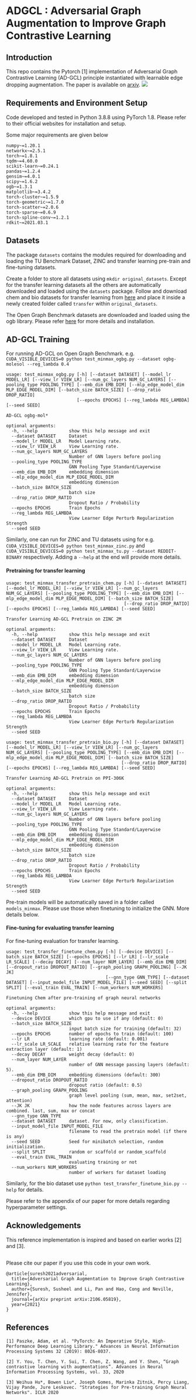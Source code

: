 # ADGCL : Adversarial Graph Augmentation to Improve Graph Contrastive Learning

## Introduction
This repo contains the Pytorch [1] implementation of Adversarial Graph Contrastive Learning (AD-GCL) principle instantiated with learnable edge dropping augmentation.
The paper is available on [arxiv](https://arxiv.org/abs/2106.05819).
<img src="https://raw.githubusercontent.com/susheels/adgcl/main/figures/adgcl_pipeline.png"/>


## Requirements and Environment Setup
Code developed and tested in Python 3.8.8 using PyTorch 1.8. Please refer to their official websites for installation and setup. 

Some major requirements are given below
```
numpy~=1.20.1
networkx~=2.5.1
torch~=1.8.1
tqdm~=4.60.0
scikit-learn~=0.24.1
pandas~=1.2.4
gensim~=4.0.1
scipy~=1.6.2
ogb~=1.3.1
matplotlib~=3.4.2
torch-cluster~=1.5.9
torch-geometric~=1.7.0
torch-scatter~=2.0.6
torch-sparse~=0.6.9
torch-spline-conv~=1.2.1
rdkit~=2021.03.1
```
    
## Datasets

The package `datasets` contains the modules required for downloading and loading the TU Benchmark Dataset, ZINC and transfer learning pre-train and fine-tuning datasets.

Create a folder to store all datasets using ```mkdir original_datasets```. Except for the transfer learning datasets all the others are automatically downloaded and loaded using the `datasets` package. Follow and download chem and bio datasets for transfer learning from [here](https://github.com/snap-stanford/pretrain-gnns#dataset-download) and place it inside a newly created folder called `transfer` within `original_datasets`.

The Open Graph Benchmark datasets are downloaded and loaded using the ogb library. Please refer [here](https://ogb.stanford.edu/) for more details and installation.

## AD-GCL Training

For running AD-GCL on Open Graph Benchmark. e.g. `CUDA_VISIBLE_DEVICES=0 python test_minmax_ogbg.py --dataset ogbg-molesol --reg_lambda 0.4`

```
usage: test_minmax_ogbg.py [-h] [--dataset DATASET] [--model_lr MODEL_LR] [--view_lr VIEW_LR] [--num_gc_layers NUM_GC_LAYERS] [--pooling_type POOLING_TYPE] [--emb_dim EMB_DIM] [--mlp_edge_model_dim MLP_EDGE_MODEL_DIM] [--batch_size BATCH_SIZE] [--drop_ratio DROP_RATIO]
                           [--epochs EPOCHS] [--reg_lambda REG_LAMBDA] [--seed SEED]

AD-GCL ogbg-mol*

optional arguments:
  -h, --help            show this help message and exit
  --dataset DATASET     Dataset
  --model_lr MODEL_LR   Model Learning rate.
  --view_lr VIEW_LR     View Learning rate.
  --num_gc_layers NUM_GC_LAYERS
                        Number of GNN layers before pooling
  --pooling_type POOLING_TYPE
                        GNN Pooling Type Standard/Layerwise
  --emb_dim EMB_DIM     embedding dimension
  --mlp_edge_model_dim MLP_EDGE_MODEL_DIM
                        embedding dimension
  --batch_size BATCH_SIZE
                        batch size
  --drop_ratio DROP_RATIO
                        Dropout Ratio / Probability
  --epochs EPOCHS       Train Epochs
  --reg_lambda REG_LAMBDA
                        View Learner Edge Perturb Regularization Strength
  --seed SEED

```

Similarly, one can run for ZINC and TU datasets using for e.g. `CUDA_VISIBLE_DEVICES=0 python test_minmax_zinc.py` and `CUDA_VISIBLE_DEVICES=0 python test_minmax_tu.py --dataset REDDIT-BINARY` respectively. Adding a `--help` at the end will provide more details.

#### Pretraining for transfer learning

```
usage: test_minmax_transfer_pretrain_chem.py [-h] [--dataset DATASET] [--model_lr MODEL_LR] [--view_lr VIEW_LR] [--num_gc_layers NUM_GC_LAYERS] [--pooling_type POOLING_TYPE] [--emb_dim EMB_DIM] [--mlp_edge_model_dim MLP_EDGE_MODEL_DIM] [--batch_size BATCH_SIZE]
                                             [--drop_ratio DROP_RATIO] [--epochs EPOCHS] [--reg_lambda REG_LAMBDA] [--seed SEED]

Transfer Learning AD-GCL Pretrain on ZINC 2M

optional arguments:
  -h, --help            show this help message and exit
  --dataset DATASET     Dataset
  --model_lr MODEL_LR   Model Learning rate.
  --view_lr VIEW_LR     View Learning rate.
  --num_gc_layers NUM_GC_LAYERS
                        Number of GNN layers before pooling
  --pooling_type POOLING_TYPE
                        GNN Pooling Type Standard/Layerwise
  --emb_dim EMB_DIM     embedding dimension
  --mlp_edge_model_dim MLP_EDGE_MODEL_DIM
                        embedding dimension
  --batch_size BATCH_SIZE
                        batch size
  --drop_ratio DROP_RATIO
                        Dropout Ratio / Probability
  --epochs EPOCHS       Train Epochs
  --reg_lambda REG_LAMBDA
                        View Learner Edge Perturb Regularization Strength
  --seed SEED

```

```
usage: test_minmax_transfer_pretrain_bio.py [-h] [--dataset DATASET] [--model_lr MODEL_LR] [--view_lr VIEW_LR] [--num_gc_layers NUM_GC_LAYERS] [--pooling_type POOLING_TYPE] [--emb_dim EMB_DIM] [--mlp_edge_model_dim MLP_EDGE_MODEL_DIM] [--batch_size BATCH_SIZE]
                                            [--drop_ratio DROP_RATIO] [--epochs EPOCHS] [--reg_lambda REG_LAMBDA] [--seed SEED]

Transfer Learning AD-GCL Pretrain on PPI-306K

optional arguments:
  -h, --help            show this help message and exit
  --dataset DATASET     Dataset
  --model_lr MODEL_LR   Model Learning rate.
  --view_lr VIEW_LR     View Learning rate.
  --num_gc_layers NUM_GC_LAYERS
                        Number of GNN layers before pooling
  --pooling_type POOLING_TYPE
                        GNN Pooling Type Standard/Layerwise
  --emb_dim EMB_DIM     embedding dimension
  --mlp_edge_model_dim MLP_EDGE_MODEL_DIM
                        embedding dimension
  --batch_size BATCH_SIZE
                        batch size
  --drop_ratio DROP_RATIO
                        Dropout Ratio / Probability
  --epochs EPOCHS       Train Epochs
  --reg_lambda REG_LAMBDA
                        View Learner Edge Perturb Regularization Strength
  --seed SEED
```

Pre-train models will be automatically saved in a folder called `models_minmax`. Please use those when finetuning to initialize the GNN. More details below.

#### Fine-tuning for evaluating transfer learning 

For fine-tuning evaluation for transfer learning.

```
usage: test_transfer_finetune_chem.py [-h] [--device DEVICE] [--batch_size BATCH_SIZE] [--epochs EPOCHS] [--lr LR] [--lr_scale LR_SCALE] [--decay DECAY] [--num_layer NUM_LAYER] [--emb_dim EMB_DIM] [--dropout_ratio DROPOUT_RATIO] [--graph_pooling GRAPH_POOLING] [--JK JK]
                                      [--gnn_type GNN_TYPE] [--dataset DATASET] [--input_model_file INPUT_MODEL_FILE] [--seed SEED] [--split SPLIT] [--eval_train EVAL_TRAIN] [--num_workers NUM_WORKERS]

Finetuning Chem after pre-training of graph neural networks

optional arguments:
  -h, --help            show this help message and exit
  --device DEVICE       which gpu to use if any (default: 0)
  --batch_size BATCH_SIZE
                        input batch size for training (default: 32)
  --epochs EPOCHS       number of epochs to train (default: 100)
  --lr LR               learning rate (default: 0.001)
  --lr_scale LR_SCALE   relative learning rate for the feature extraction layer (default: 1)
  --decay DECAY         weight decay (default: 0)
  --num_layer NUM_LAYER
                        number of GNN message passing layers (default: 5).
  --emb_dim EMB_DIM     embedding dimensions (default: 300)
  --dropout_ratio DROPOUT_RATIO
                        dropout ratio (default: 0.5)
  --graph_pooling GRAPH_POOLING
                        graph level pooling (sum, mean, max, set2set, attention)
  --JK JK               how the node features across layers are combined. last, sum, max or concat
  --gnn_type GNN_TYPE
  --dataset DATASET     dataset. For now, only classification.
  --input_model_file INPUT_MODEL_FILE
                        filename to read the pretrain model (if there is any)
  --seed SEED           Seed for minibatch selection, random initialization.
  --split SPLIT         random or scaffold or random_scaffold
  --eval_train EVAL_TRAIN
                        evaluating training or not
  --num_workers NUM_WORKERS
                        number of workers for dataset loading
```

Similarly, for the bio dataset use `python test_transfer_finetune_bio.py --help` for details.

Please refer to the appendix of our paper for more details regarding hyperparameter settings.

## Acknowledgements

This reference implementation is inspired and based on earlier works [2] and [3].

##
Please cite our paper if you use this code in your own work.
```
@article{suresh2021adversarial,
  title={Adversarial Graph Augmentation to Improve Graph Contrastive Learning},
  author={Suresh, Susheel and Li, Pan and Hao, Cong and Neville, Jennifer},
  journal={arXiv preprint arXiv:2106.05819},
  year={2021}
}
```

## References
	[1] Paszke, Adam, et al. "PyTorch: An Imperative Style, High-Performance Deep Learning Library." Advances in Neural Information Processing Systems 32 (2019): 8026-8037.

	[2] Y. You, T. Chen, Y. Sui, T. Chen, Z. Wang, and Y. Shen, “Graph contrastive learning with augmentations”. Advances in Neural Information Processing Systems, vol. 33, 2020
    
	[3] Weihua Hu*, Bowen Liu*, Joseph Gomes, Marinka Zitnik, Percy Liang, Vijay Pande, Jure Leskovec. "Strategies for Pre-training Graph Neural Networks". ICLR 2020
